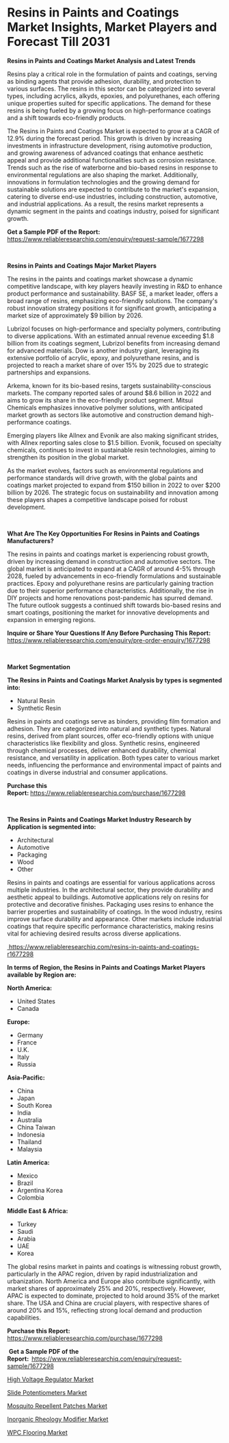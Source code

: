 <p><h1>Resins in Paints and Coatings Market Insights, Market Players and Forecast Till 2031</h1></p><p><strong>Resins in Paints and Coatings Market Analysis and Latest Trends</strong></p>
<p><p>Resins play a critical role in the formulation of paints and coatings, serving as binding agents that provide adhesion, durability, and protection to various surfaces. The resins in this sector can be categorized into several types, including acrylics, alkyds, epoxies, and polyurethanes, each offering unique properties suited for specific applications. The demand for these resins is being fueled by a growing focus on high-performance coatings and a shift towards eco-friendly products.</p><p>The Resins in Paints and Coatings Market is expected to grow at a CAGR of 12.9% during the forecast period. This growth is driven by increasing investments in infrastructure development, rising automotive production, and growing awareness of advanced coatings that enhance aesthetic appeal and provide additional functionalities such as corrosion resistance. Trends such as the rise of waterborne and bio-based resins in response to environmental regulations are also shaping the market. Additionally, innovations in formulation technologies and the growing demand for sustainable solutions are expected to contribute to the market's expansion, catering to diverse end-use industries, including construction, automotive, and industrial applications. As a result, the resins market represents a dynamic segment in the paints and coatings industry, poised for significant growth.</p></p>
<p><strong>Get a Sample PDF of the Report:&nbsp;</strong> <a href="https://www.reliableresearchiq.com/enquiry/request-sample/1677298?utm_campaign=1136&utm_medium=2&utm_source=Github&utm_content=ia&utm_term=30092024&utm_id=resins-in-paints-and-coatings">https://www.reliableresearchiq.com/enquiry/request-sample/1677298</a></p>
<p>&nbsp;</p>
<p><strong>Resins in Paints and Coatings Major Market Players</strong></p>
<p><p>The resins in the paints and coatings market showcase a dynamic competitive landscape, with key players heavily investing in R&D to enhance product performance and sustainability. BASF SE, a market leader, offers a broad range of resins, emphasizing eco-friendly solutions. The company's robust innovation strategy positions it for significant growth, anticipating a market size of approximately $9 billion by 2026.</p><p>Lubrizol focuses on high-performance and specialty polymers, contributing to diverse applications. With an estimated annual revenue exceeding $1.8 billion from its coatings segment, Lubrizol benefits from increasing demand for advanced materials. Dow is another industry giant, leveraging its extensive portfolio of acrylic, epoxy, and polyurethane resins, and is projected to reach a market share of over 15% by 2025 due to strategic partnerships and expansions.</p><p>Arkema, known for its bio-based resins, targets sustainability-conscious markets. The company reported sales of around $8.6 billion in 2022 and aims to grow its share in the eco-friendly product segment. Mitsui Chemicals emphasizes innovative polymer solutions, with anticipated market growth as sectors like automotive and construction demand high-performance coatings.</p><p>Emerging players like Allnex and Evonik are also making significant strides, with Allnex reporting sales close to $1.5 billion. Evonik, focused on specialty chemicals, continues to invest in sustainable resin technologies, aiming to strengthen its position in the global market.</p><p>As the market evolves, factors such as environmental regulations and performance standards will drive growth, with the global paints and coatings market projected to expand from $150 billion in 2022 to over $200 billion by 2026. The strategic focus on sustainability and innovation among these players shapes a competitive landscape poised for robust development.</p></p>
<p>&nbsp;</p>
<p><strong>What Are The Key Opportunities For Resins in Paints and Coatings Manufacturers?</strong></p>
<p><p>The resins in paints and coatings market is experiencing robust growth, driven by increasing demand in construction and automotive sectors. The global market is anticipated to expand at a CAGR of around 4-5% through 2028, fueled by advancements in eco-friendly formulations and sustainable practices. Epoxy and polyurethane resins are particularly gaining traction due to their superior performance characteristics. Additionally, the rise in DIY projects and home renovations post-pandemic has spurred demand. The future outlook suggests a continued shift towards bio-based resins and smart coatings, positioning the market for innovative developments and expansion in emerging regions.</p></p>
<p><strong>Inquire or Share Your Questions If Any Before Purchasing This Report:</strong> <a href="https://www.reliableresearchiq.com/enquiry/pre-order-enquiry/1677298?utm_campaign=1136&utm_medium=2&utm_source=Github&utm_content=ia&utm_term=30092024&utm_id=resins-in-paints-and-coatings">https://www.reliableresearchiq.com/enquiry/pre-order-enquiry/1677298</a></p>
<p>&nbsp;</p>
<p><strong>Market Segmentation</strong></p>
<p><strong>The Resins in Paints and Coatings Market Analysis by types is segmented into:</strong></p>
<p><ul><li>Natural Resin</li><li>Synthetic Resin</li></ul></p>
<p><p>Resins in paints and coatings serve as binders, providing film formation and adhesion. They are categorized into natural and synthetic types. Natural resins, derived from plant sources, offer eco-friendly options with unique characteristics like flexibility and gloss. Synthetic resins, engineered through chemical processes, deliver enhanced durability, chemical resistance, and versatility in application. Both types cater to various market needs, influencing the performance and environmental impact of paints and coatings in diverse industrial and consumer applications.</p></p>
<p><strong>Purchase this Report:&nbsp;</strong><a href="https://www.reliableresearchiq.com/purchase/1677298?utm_campaign=1136&utm_medium=2&utm_source=Github&utm_content=ia&utm_term=30092024&utm_id=resins-in-paints-and-coatings">https://www.reliableresearchiq.com/purchase/1677298</a></p>
<p>&nbsp;</p>
<p><strong>The Resins in Paints and Coatings Market Industry Research by Application is segmented into:</strong></p>
<p><ul><li>Architectural</li><li>Automotive</li><li>Packaging</li><li>Wood</li><li>Other</li></ul></p>
<p><p>Resins in paints and coatings are essential for various applications across multiple industries. In the architectural sector, they provide durability and aesthetic appeal to buildings. Automotive applications rely on resins for protective and decorative finishes. Packaging uses resins to enhance the barrier properties and sustainability of coatings. In the wood industry, resins improve surface durability and appearance. Other markets include industrial coatings that require specific performance characteristics, making resins vital for achieving desired results across diverse applications.</p></p>
<p><a href="https://www.reliableresearchiq.com/resins-in-paints-and-coatings-r1677298?utm_campaign=1136&utm_medium=2&utm_source=Github&utm_content=ia&utm_term=30092024&utm_id=resins-in-paints-and-coatings">&nbsp;https://www.reliableresearchiq.com/resins-in-paints-and-coatings-r1677298</a></p>
<p><strong>In terms of Region, the Resins in Paints and Coatings Market Players available by Region are:</strong></p>
<p>
    <p> <strong> North America: </strong>
        <ul>
            <li>United States</li>
            <li>Canada</li>
        </ul>
        </p> 
    <p> <strong> Europe: </strong>
        <ul>
            <li>Germany</li>
            <li>France</li>
            <li>U.K.</li>
            <li>Italy</li>
            <li>Russia</li>
        </ul>
        </p> 
    <p> <strong> Asia-Pacific: </strong>
        <ul>
            <li>China</li>
            <li>Japan</li>
            <li>South Korea</li>
            <li>India</li>
            <li>Australia</li>
            <li>China Taiwan</li>
            <li>Indonesia</li>
            <li>Thailand</li>
            <li>Malaysia</li>
        </ul>
        </p> 
    <p> <strong> Latin America: </strong>
        <ul>
            <li>Mexico</li>
            <li>Brazil</li>
            <li>Argentina Korea</li>
            <li>Colombia</li>
        </ul>
        </p> 
    <p> <strong> Middle East & Africa: </strong>
        <ul>
            <li>Turkey</li>
            <li>Saudi</li>
            <li>Arabia</li>
            <li>UAE</li>
            <li>Korea</li>
        </ul>
    </p>
    </p>
<p><p>The global resins market in paints and coatings is witnessing robust growth, particularly in the APAC region, driven by rapid industrialization and urbanization. North America and Europe also contribute significantly, with market shares of approximately 25% and 20%, respectively. However, APAC is expected to dominate, projected to hold around 35% of the market share. The USA and China are crucial players, with respective shares of around 20% and 15%, reflecting strong local demand and production capabilities.</p></p>
<p><strong>Purchase this Report: </strong><a href="https://www.reliableresearchiq.com/purchase/1677298?utm_campaign=1136&utm_medium=2&utm_source=Github&utm_content=ia&utm_term=30092024&utm_id=resins-in-paints-and-coatings">https://www.reliableresearchiq.com/purchase/1677298</a></p>
<p>&nbsp;<strong>Get a Sample PDF of the Report:&nbsp;&nbsp;</strong><a href="https://www.reliableresearchiq.com/enquiry/request-sample/1677298?utm_campaign=1136&utm_medium=2&utm_source=Github&utm_content=ia&utm_term=30092024&utm_id=resins-in-paints-and-coatings">https://www.reliableresearchiq.com/enquiry/request-sample/1677298</a></p>
<p><strong></strong></p>
<p><p><a href="https://issuu.com/reportprime-2/docs/high-voltage-regulator-market-size-_34eb033741c404?utm_campaign=1136&utm_medium=2&utm_source=Github&utm_content=ia&utm_term=30092024&utm_id=resins-in-paints-and-coatings">High Voltage Regulator Market</a></p><p><a href="https://issuu.com/reportprime-2/docs/slide-potentiometers-market-size-20_e0165f7fd05977?utm_campaign=1136&utm_medium=2&utm_source=Github&utm_content=ia&utm_term=30092024&utm_id=resins-in-paints-and-coatings">Slide Potentiometers Market</a></p><p><a href="https://www.linkedin.com/pulse/global-mosquito-repellent-patches-market-trends-insights-growth-80ssc?utm_campaign=1136&utm_medium=2&utm_source=Github&utm_content=ia&utm_term=30092024&utm_id=resins-in-paints-and-coatings">Mosquito Repellent Patches Market</a></p><p><a href="https://github.com/AnamariaDemiri475/Market-Research-Report-List-1/blob/main/inorganic-rheology-modifier-market.md?utm_campaign=1136&utm_medium=2&utm_source=Github&utm_content=ia&utm_term=30092024&utm_id=resins-in-paints-and-coatings">Inorganic Rheology Modifier Market</a></p><p><a href="https://www.linkedin.com/pulse/wpc-flooring-industry-analysis-report-its-market-tzyhe?utm_campaign=1136&utm_medium=2&utm_source=Github&utm_content=ia&utm_term=30092024&utm_id=resins-in-paints-and-coatings">WPC Flooring Market</a></p></p>
